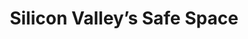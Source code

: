 ---
title: "Silicon Valley’s Safe Space"

year: 2021

venue: "New York Times"

link: "https://www.nytimes.com/2021/02/13/technology/slate-star-codex-rationalists.html"

archive: "https://www.nytimes.com/2021/02/13/technology/slate-star-codex-rationalists.html"

related_paper: 'Auditing Radicalization Pathways on YouTube'

---